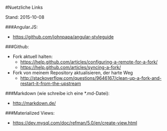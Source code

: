 #Nuetzliche Links

Stand: 2015-10-08 

###Angular.JS:
- https://github.com/johnpapa/angular-styleguide

###Github:
- Fork aktuell halten:
	- https://help.github.com/articles/configuring-a-remote-for-a-fork/
	- https://help.github.com/articles/syncing-a-fork/
- Fork von meinem Repository aktualisieren, der harte Weg
	- http://stackoverflow.com/questions/9646167/clean-up-a-fork-and-restart-it-from-the-upstream

###Markdown (wie schreibe ich eine *.md-Datei):
- http://markdown.de/

###Materialized Views:
- https://dev.mysql.com/doc/refman/5.0/en/create-view.html
